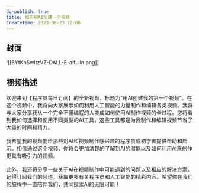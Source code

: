 ```yaml
---
dg-publish: true
title: 如何用AI创建一个视频
createTime: 2023-08-23 22:06  
---
```

## 封面
![[6YtKnSwltzVZ-DALL-E-aifulln.png]]

## 视频描述

<p>欢迎来到【程序员每日订阅】的全新视频，标题为&ldquo;用AI创建我的第一个视频&rdquo;。在这个视频中，我将向大家展示如何利用人工智能的力量制作和编辑各类视频。我将与大家分享我从一个完全不懂编程的人变成如何使用AI制作视频的全过程。您将看到我如何选择和使用不同类型的AI工具，这些工具都是为我制作和编辑视频节省了大量的时间和精力。 <br><br>我希望我的视频能给那些对AI和视频制作感兴趣的程序员或初学者提供帮助和启示。相信通过这个视频，你将会更加清楚的了解到AI的潜能以及如何利用AI来创作更具有吸引力的视频。 <br><br>此外，我还将分享一些关于AI在视频制作中可能遇到的问题以及相应的解决方案。记得订阅我们的频道，获取更多有关程序员和人工智能的精彩内容。希望你在我们的旅程中一直陪伴我们，共同探索AI的无限可能！</p>